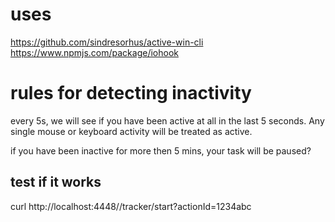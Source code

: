 # uses

https://github.com/sindresorhus/active-win-cli
https://www.npmjs.com/package/iohook


# rules for detecting inactivity

every 5s, we will see if you have been active at all in the last 5 seconds.
Any single mouse or keyboard activity will be treated as active.

if you have been inactive for more then 5 mins, your task will be paused?

## test if it works

curl http://localhost:4448//tracker/start?actionId=1234abc